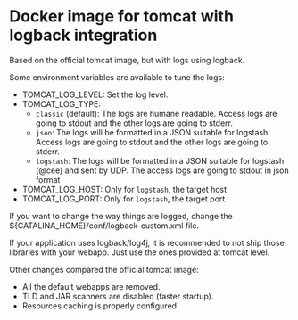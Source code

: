 # Docker image for tomcat with logback integration

Based on the official tomcat image, but with logs using logback.


Some environment variables are available to tune the logs:

* TOMCAT_LOG_LEVEL: Set the log level.
* TOMCAT_LOG_TYPE:
  * `classic` (default): The logs are humane readable. Access logs are going to stdout and the other logs are going to stderr.
  * `json`: The logs will be formatted in a JSON suitable for logstash. Access logs are going to stdout and the other logs are going to stderr.
  * `logstash`: The logs will be formatted in a JSON suitable for logstash (@cee) and sent by UDP. The access logs are going to stdout in json format
* TOMCAT_LOG_HOST: Only for `logstash`, the target host
* TOMCAT_LOG_PORT: Only for `logstash`, the target port

If you want to change the way things are logged, change the ${CATALINA_HOME}/conf/logback-custom.xml file.

If your application uses logback/log4j, it is recommended to not ship those libraries with your webapp.
Just use the ones provided at tomcat level.

Other changes compared the official tomcat image:

* All the default webapps are removed.
* TLD and JAR scanners are disabled (faster startup).
* Resources caching is properly configured.
